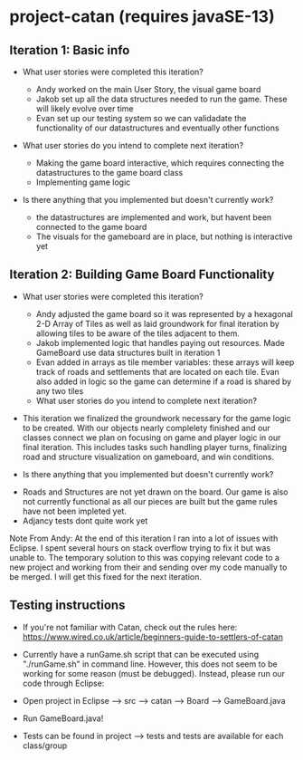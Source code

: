 # project-catan (requires javaSE-13)

## Iteration 1: Basic info

- What user stories were completed this iteration?
  * Andy worked on the main User Story, the visual game board
  * Jakob set up all the data structures needed to run the game. These will likely evolve over time
  * Evan set up our testing system so we can validadate the functionality of our datastructures and eventually other functions

- What user stories do you intend to complete next iteration?
  * Making the game board interactive, which requires connecting the datastructures to the game board class
  * Implementing game logic
 
- Is there anything that you implemented but doesn't currently work?
  * the datastructures are implemented and work, but havent been connected to the game board
  * The visuals for the gameboard are in place, but nothing is interactive yet
  
## Iteration 2: Building Game Board Functionality

- What user stories were completed this iteration?
  * Andy adjusted the game board so it was represented by a hexagonal 2-D Array of Tiles as well as laid groundwork for final iteration by allowing tiles to be aware of the tiles adjacent to them.
  * Jakob implemented logic that handles paying out resources. Made GameBoard use data structures built in iteration 1
  * Evan added in arrays as tile member variables: these arrays will keep track of roads and settlements that are located on each tile.     Evan also added in logic so the game can determine if a road is shared by any two tiles
  
  - What user stories do you intend to complete next iteration?
 *  This iteration we finalized the groundwork necessary for the game logic to be created.  With our objects nearly complelety finished and our classes connect we plan on focusing on game and player logic in our final iteration.  This includes tasks such handling player turns, finalizing road and structure visualization on gameboard, and win conditions.
  
  
- Is there anything that you implemented but doesn't currently work?
* Roads and Structures are not yet drawn on the board.  Our game is also not currently functional as all our pieces are built but the game rules have not been impleted yet.
* Adjancy tests dont quite work yet 


Note From Andy: At the end of this iteration I ran into a lot of issues with Eclipse. I spent several hours on stack overflow trying to fix it but was unable to.  The temporary solution to this was copying relevant code to a new project and working from their and sending over my code manually to be merged. I will get this fixed for the next iteration.

## Testing instructions

- If you're not familiar with Catan, check out the rules here: https://www.wired.co.uk/article/beginners-guide-to-settlers-of-catan

- Currently have a runGame.sh script that can be executed using "./runGame.sh" in command line. However, this does not seem to be working for some reason (must be debugged). Instead, please run our code through Eclipse:

- Open project in Eclipse --> src --> catan --> Board --> GameBoard.java

- Run GameBoard.java!

- Tests can be found in project --> tests and tests are available for each class/group

